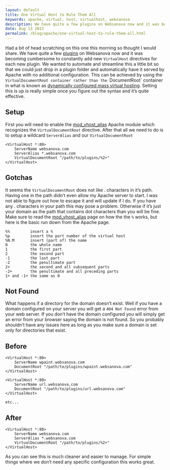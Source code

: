 ```yaml
---
layout: default
title: One Virtual Host to Rule Them All
keywords: apache, virtual, host, virtualhost, websanova 
description: We have quite a few plugins on Websanova now and it was becoming cumbersome to constantly add new VirtualHost directives for each new plugin. We wanted to automate and streamline this a little bit so that we could just drop in a plugin folder and automatically have it served by Apache with no additional configuration.
date: Aug 13 2013
permalink: /blog/apache/one-virtual-host-to-rule-them-all.html
---
```


Had a bit of head scratching on this one this morning so thought I would share. We have quite a few [plugins](/plugins) on Websanova now and it was becoming cumbersome to constantly add new `VirtualHost` directives for each new plugin. We wanted to automate and streamline this a little bit so that we could just drop in a plugin folder and automatically have it served by Apache with no additional configuration. This can be achieved by using the `VirtualDocumentRoot container rather than the `DocumentRoot` container in what is known as [dynamically configured mass virtual hosting](http://httpd.apache.org/docs/2.2/vhosts/mass.html). Setting this is up is really simple once you figure out the syntax and it’s quite effective.

## Setup

First you will need to enable the [mod_vhost_alias](http://httpd.apache.org/docs/2.2/mod/mod_vhost_alias.html) Apache module which recognizes the `VirtualDocumentRoot` directive. After that all we need to do is to setup a wildcard `ServerAlias` and our `VirtualDocumentRoot`

~~~
<VirtualHost *:80>
    ServerName websanova.com
    ServerAlias *.websanova.com
    VirtualDocumentRoot "/path/to/plugins/%2+"
</VirtualHost>
~~~

## Gotchas

It seems the `VirtualDocumentRoot` does not like . characters in it’s path. Having one in the path didn’t even allow my Apache server to start. I was not able to figure out how to escape it and will update if I do. If you have any . characters in your path this may pose a problem. Otherwise if it’s just your domain as the path that contains dot characters than you will be fine. Make sure to read the [mod_vhost_alias](http://httpd.apache.org/docs/2.2/mod/mod_vhost_alias.html) page on how the the `%` works, but here is the basic run down from the Apache page.

~~~
%%         insert a %
%p         insert the port number of the virtual host
%N.M       insert (part of) the name
0          the whole name
1          the first part
2          the second part
-1         the last part
-2         the penultimate part
2+         the second and all subsequent parts
-2+        the penultimate and all preceding parts
1+ and -1+ the same as 0
~~~

## Not Found

What happens if a directory for the domain doesn’t exist. Well if you have a domain configured on your server you will get a `404 Not Found` error from your web server. If you don’t have the domain configured you will simply get an error from your browser saying the domain is not found. So you probably shouldn’t have any issues here as long as you make sure a domain is set only for directories that exist.

## Before

~~~
<VirtualHost *:80>
    ServerName wpaint.websanova.com
    DocumentRoot "/path/to/plugins/wpaint.websanova.com"
</VirtualHost>

<VirtualHost *:80>
    ServerName url.websanova.com
    DocumentRoot "/path/to/plugins/url.websanova.com"
</VirtualHost>

etc...
~~~

## After

~~~
<VirtualHost *:80>
    ServerName websanova.com
    ServerAlias *.websanova.com
    VirtualDocumentRoot "/path/to/plugins/%2+"
</VirtualHost>
~~~

As you can see this is much cleaner and easier to manage. For simple things where we don’t need any specific configuration this works great.